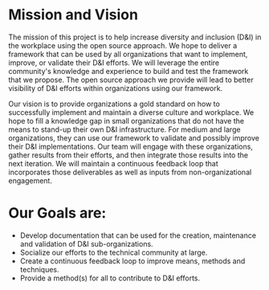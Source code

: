 # Mission and Vision
The mission of this project is to help increase diversity and inclusion (D&I) in the workplace using the open source approach. We hope to deliver a framework that can be used by all organizations that want to implement, improve, or validate their D&I efforts. We will leverage the entire community's knowledge and experience to build and test the framework that we propose. The open source approach we provide will lead to better visibility of D&I efforts within organizations using our framework.

Our vision is to provide organizations a gold standard on how to successfully implement and maintain a diverse culture and workplace. We hope to fill a knowledge gap in small organizations that do not have the means to stand-up their own D&I infrastructure. For medium and large organizations, they can use our framework to validate and possibly improve their D&I implementations. Our team will engage with these organizations, gather results from their efforts, and then integrate those results into the next iteration. We will maintain a continuous feedback loop that incorporates those deliverables as well as inputs from non-organizational engagement.

# Our Goals are:
- Develop documentation that can be used for the creation, maintenance and validation of D&I sub-organizations.
- Socialize our efforts to the technical community at large.
- Create a continuous feedback loop to improve means, methods and techniques.
- Provide a method(s) for all to contribute to D&I efforts.